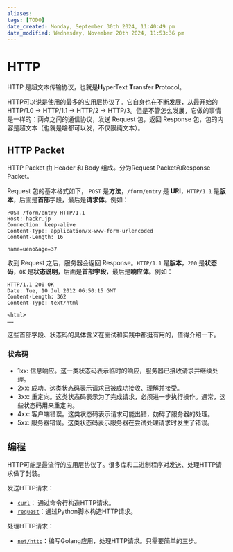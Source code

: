 ```yaml
---
aliases: 
tags: [TODO]
date_created: Monday, September 30th 2024, 11:40:49 pm
date_modified: Wednesday, November 20th 2024, 11:53:36 pm
---
```


# HTTP

HTTP 是超文本传输协议，也就是**H**yperText **T**ransfer **P**rotocol。

HTTP可以说是使用的最多的应用层协议了。它自身也在不断发展，从最开始的HTTP/1.0 -> HTTP/1.1 -> HTTP/2 -> HTTP/3。但是不管怎么发展，它做的事情是一样的：两点之间的通信协议，发送 Request 包，返回 Response 包，包的内容是超文本（也就是啥都可以发，不仅限纯文本）。

## HTTP Packet

HTTP Packet 由 Header 和 Body 组成。分为Request Packet和Response Packet。

Request 包的基本格式如下， `POST` 是**方法**，`/form/entry` 是 **URI**，`HTTP/1.1` 是**版本**，后面是**首部**字段，最后是**请求体**。例如：

```
POST /form/entry HTTP/1.1
Host: hackr.jp
Connection: keep-alive
Content-Type: application/x-www-form-urlencoded
Content-Length: 16

name=ueno&age=37
```

收到 Request 之后，服务器会返回 Response。`HTTP/1.1` 是**版本**，`200` 是**状态码**，`OK` 是**状态说明**，后面是**首部字段**，最后是**响应体**。例如：

```
HTTP/1.1 200 OK
Date: Tue, 10 Jul 2012 06:50:15 GMT
Content-Length: 362
Content-Type: text/html

<html>
……
```

这些首部字段、状态码的具体含义在面试和实践中都挺有用的，值得介绍一下。

### 状态码

- 1xx: 信息响应。这一类状态码表示临时的响应，服务器已接收请求并继续处理。
- 2xx: 成功。这类状态码表示请求已被成功接收、理解并接受。
- 3xx: 重定向。这类状态码表示为了完成请求，必须进一步执行操作。通常，这些状态码用来重定向。
- 4xx: 客户端错误。这类状态码表示请求可能出错，妨碍了服务器的处理。
- 5xx: 服务器错误。这类状态码表示服务器在尝试处理请求时发生了错误。

## 编程

HTTP可能是最流行的应用层协议了。很多库和二进制程序对发送、处理HTTP请求做了封装。

发送HTTP请求：

- [`curl`](../../工具/Linux.md)： 通过命令行构造HTTP请求。
- [`request`](../../编程语言/Python/库/HTTP.md)：通过Python脚本构造HTTP请求。

处理HTTP请求：

- [`net/http`](../../编程语言/Golang/库/net.md)：编写Golang应用，处理HTTP请求。只需要简单的三步。

